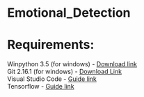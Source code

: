 # Emotional_Detection

# Requirements:

Winpython 3.5 (for windows) - <a href="https://excellmedia.dl.sourceforge.net/project/winpython/WinPython_3.5/3.5.4.1/WinPython-64bit-3.5.4.1Qt5.exe"> Download link </a>
<br>
Git 2.16.1 (for windows) - <a href="https://github.com/git-for-windows/git/releases/download/v2.16.1.windows.1/Git-2.16.1-64-bit.exe"> Download Link </a>
<br>
Visual Studio Code - <a href="https://code.visualstudio.com/"> Guide link </a>
<br>
Tensorflow - <a href="https://www.tensorflow.org/install/install_windows"> Guide link</a>
